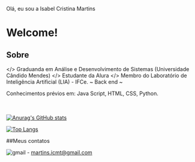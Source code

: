 Olá, eu sou a Isabel Cristina Martins
<h1>Welcome!</h1>

<h2> Sobre </h2>

  </> Graduanda em Análise e Desenvolvimento de Sistemas (Universidade Cândido Mendes)
  </> Estudante da Alura 
  </> Membro do Laboratório de Inteligência Artificial (LIA) - IFCe. ~ Back end ~

Conhecimentos prévios em: Java Script, HTML, CSS, Python.   
<br> </br>




[![Anurag's GitHub stats](https://github-readme-stats.vercel.app/api?username=IsaCristinaMartins&show_icons=true&theme=radical)](https://github.com/anuraghazra/github-readme-stats)

[![Top Langs](https://github-readme-stats.vercel.app/api/top-langs/?username=IsaCristinaMartins&layout=compact&theme=radical)](https://github.com/anuraghazra/github-readme-stats)


##Meus contatos


![gmail](https://img.shields.io/badge/Gmail-D14836?style=for-the-badge&logo=gmail&logoColor=white)  - martins.icmt@gmail.com

